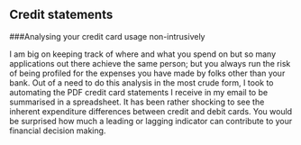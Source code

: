 ## Credit statements

###Analysing your credit card usage non-intrusively

I am big on keeping track of where and what you spend on but so many applications out there achieve the same person; but you always run the risk of being profiled for the expenses you have made by folks other than your bank. Out of a need to do this analysis in the most crude form, I took to automating the PDF credit card statements I receive in my email to be summarised in a spreadsheet. It has been rather shocking to see the inherent expenditure differences between credit and debit cards. You would be surprised how much a leading or lagging indicator can contribute to your financial decision making. 
